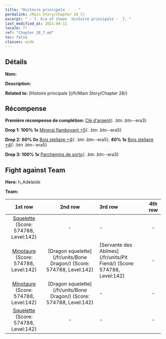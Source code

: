 ```yaml
---
title: "Histoire principale -  - "
permalink: /Main Story/Chapter 28_7/
excerpt: " - 7. Era of Chaos  Histoire principale - _7. "
last_modified_at: 2021-04-11
locale: fr
ref: "Chapter 28_7.md"
toc: false
classes: wide
---
```


## Détails

 **Nom:** 

 **Description:** 

 **Related to:** [Histoire principale ](/fr/Main Story/Chapter 28/)

## Récompense

 **Première récompense de complétion:** [Clé d'argent](/fr/Items/con_693/){: .btn .btn--era3}

 **Drop 1:** **100% 1x** [Minerai flamboyant +5](/fr/Items/mat_96/){: .btn .btn--era5}

 **Drop 2:** **60% 0x** [Bois stellaire +4](/fr/Items/mat_90/){: .btn .btn--era5}, **40% 1x** [Bois stellaire +4](/fr/Items/mat_90/){: .btn .btn--era5}

 **Drop 3:** **100% 1x** [Parchemins de sorts](/fr/Items/con_694/){: .btn .btn--era3}


## Fight against Team
 **Hero:** h_Adelaide

 **Team:**


  | 1st row | 2nd row | 3rd row | 4th row |
  |:----:|:----:|:----|:----:|
  | [Squelette](/fr/units/Skeleton/) (Score: 574788, Level:142)  | - | - | - |
  | [Minotaure](/fr/units/Minotaur/) (Score: 574788, Level:142)  | [Dragon squelette](/fr/units/Bone Dragon/) (Score: 574788, Level:142)  | [Servante des Abîmes](/fr/units/Pit Fiend/) (Score: 574788, Level:142)  | - |
  | [Minotaure](/fr/units/Minotaur/) (Score: 574788, Level:142)  | [Dragon squelette](/fr/units/Bone Dragon/) (Score: 574788, Level:142)  | - | - |
  | [Squelette](/fr/units/Skeleton/) (Score: 574788, Level:142)  | - | - | - |


